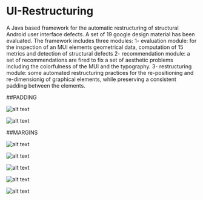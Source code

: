 # UI-Restructuring
A Java based framework for the automatic restructuring of structural Android user interface defects.
A set of 19 google design material has been evaluated.
The framework includes three modules:
1- evaluation module: for the inspection of an MUI elements geometrical data, computation of 15 metrics and detection of structural defects
2- recommendation module: a set of recommendations are fired to fix a set of aesthetic problems including the colorfulness of the MUI and the typography.
3- restructuring module: some automated restructuring practices for the re-positioning and re-dimensionig of graphical elements, while preserving a consistent padding between the elements. 


##PADDING

![alt text](https://raw.githubusercontent.com/NarjessBessghaier/master/UI-Restructuring/padH.png)


![alt text](https://raw.githubusercontent.com/NarjessBessghaier/UI-Restructuring/padV.png)

##MARGINS


![alt text](https://raw.githubusercontent.com/NarjessBessghaier/UI-Restructuring/margins_process.png)

![alt text](https://raw.githubusercontent.com/NarjessBessghaier/UI-Restructuring/MLD.png)

![alt text](https://raw.githubusercontent.com/NarjessBessghaier/UI-Restructuring/MTD.png)

![alt text](https://raw.githubusercontent.com/NarjessBessghaier/UI-Restructuring/MRD.png)

![alt text](https://raw.githubusercontent.com/NarjessBessghaier/UI-Restructuring/MBD.png)
